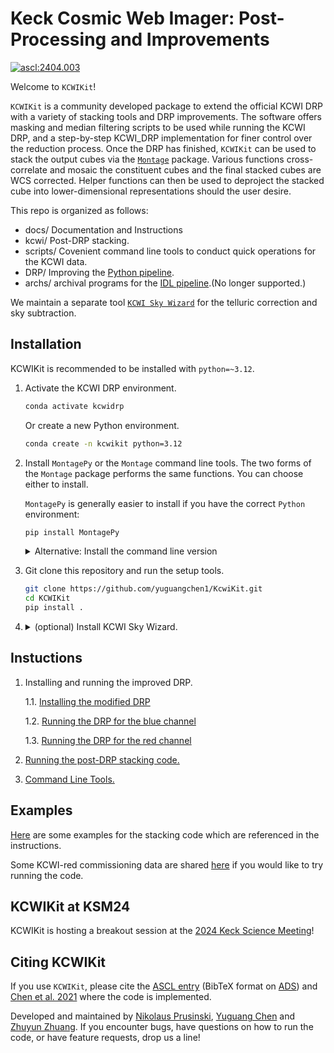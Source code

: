 # Keck Cosmic Web Imager: Post-Processing and Improvements

<a href="https://ascl.net/2404.003"><img src="https://img.shields.io/badge/ascl-2404.003-blue.svg?colorB=262255" alt="ascl:2404.003" /></a>

Welcome to `KCWIKit`!

`KCWIKit` is a community developed package to extend the official KCWI DRP with a variety of stacking tools and DRP improvements. The software offers masking and median filtering scripts to be used while running the KCWI DRP, and a step-by-step KCWI_DRP implementation for finer control over the reduction process. Once the DRP has finished, `KCWIKit` can be used to stack the output cubes via the [`Montage`](http://montage.ipac.caltech.edu/) package. Various functions cross-correlate and mosaic the constituent cubes and the final stacked cubes are WCS corrected. Helper functions can then be used to deproject the stacked cube into lower-dimensional representations should the user desire.

This repo is organized as follows:
- docs/ Documentation and Instructions
- kcwi/ Post-DRP stacking.
- scripts/ Covenient command line tools to conduct quick operations for the KCWI data. 
- DRP/ Improving the [Python pipeline](https://kcwi-drp.readthedocs.io/en/latest/).
- archs/ archival programs for the [IDL pipeline](https://github.com/Keck-DataReductionPipelines/KcwiDRP).(No longer supported.)

We maintain a separate tool [`KCWI Sky Wizard`](https://github.com/zhuyunz/KSkyWizard) for the telluric correction and sky subtraction. 

## Installation

KCWIKit is recommended to be installed with `python=~3.12`. 

1. Activate the KCWI DRP environment.
    ```bash
    conda activate kcwidrp
    ```
    
    Or create a new Python environment. 

    ```bash
    conda create -n kcwikit python=3.12
    ```

2. Install `MontagePy` or the `Montage` command line tools. The two forms of the `Montage` package performs the same functions. You can choose either to install.

    `MontagePy` is generally easier to install if you have the correct `Python` environment:
    ```bash
    pip install MontagePy
    ```

    <details>
    <summary> Alternative: Install the command line version </summary>

    If the above installation fails, alternatively, you can choose to install the command line tools by compiling from the [source code](http://montage.ipac.caltech.edu/docs/download2.html).
    </details>

3. Git clone this repository and run the setup tools. 

    ```bash
    git clone https://github.com/yuguangchen1/KcwiKit.git 
    cd KCWIKit
    pip install .
    ```

4. <details>
    <summary>(optional) Install KCWI Sky Wizard. </summary>

    `KSkyWizard` is a standalone tool to perform telluric correction and advanced sky subtraction based on PCA models for the red channel (KCRM). It is recommended to be run on `Python >= 3.11` environments. We refer to the [KSkyWizard documentation](https://github.com/zhuyunz/KSkyWizard) for the installation and instruction. 
    </details>

## Instuctions

1. Installing and running the improved DRP. 

    1.1. [Installing the modified DRP](./kcwikit/docs/install_DRP.md)

    1.2. [Running the DRP for the blue channel](./kcwikit/docs/Running_blue_DRP.md)

    1.3. [Running the DRP for the red channel](./kcwikit/docs/Running_red_DRP.md)

2. [Running the post-DRP stacking code.](./kcwikit/docs/KCWI_post-DRP_stacking.md)

3. [Command Line Tools.](./kcwikit/docs/scripts_instruction.md)

## Examples
[Here](./kcwikit/examples/) are some examples for the stacking code which are referenced in the instructions. 

Some KCWI-red commissioning data are shared [here](https://drive.google.com/drive/folders/1j94cx0IZTZLTpLdm6QRKcpDQm-RvMWOJ) if you would like to try running the code. 

## KCWIKit at KSM24

KCWIKit is hosting a breakout session at the [2024 Keck Science Meeting](https://kecksciencemeeting.org/breakout-sessions/)! 


## Citing KCWIKit

If you use `KCWIKit`, please cite the [ASCL entry](https://ascl.net/2404.003) (BibTeX format on [ADS](https://ui.adsabs.harvard.edu/abs/2024ascl.soft04003P)) and [Chen et al. 2021](https://ui.adsabs.harvard.edu/abs/2021MNRAS.508...19C) where the code is implemented.

Developed and maintained by [Nikolaus Prusinski](mailto:nik@astro.caltech.edu), [Yuguang Chen](mailto:yugchen@ucdavis.edu) and [Zhuyun Zhuang](mailto:zzhuang@astro.caltech.edu). If you encounter bugs, have questions on how to run the code, or have feature requests, drop us a line! 


